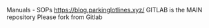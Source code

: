 Manuals - SOPs
https://blog.parkinglotlines.xyz/
GITLAB is the MAIN repository
Please fork from Gitlab

